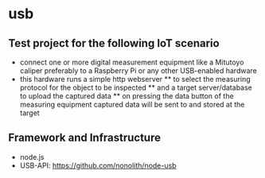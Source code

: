 # usb
## Test project for the following IoT scenario
* connect one or more digital measurement equipment like a Mitutoyo caliper preferably to a Raspberry Pi or any other USB-enabled hardware
* this hardware runs a simple http webserver
** to select the measuring protocol for the object to be inspected
** and a target server/database to upload the captured data
** on pressing the data button of the measuring equipment captured data will be sent to and stored at the target

## Framework and Infrastructure
* node.js
* USB-API: https://github.com/nonolith/node-usb
